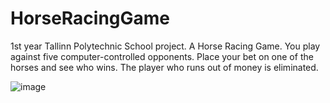 # HorseRacingGame

1st year Tallinn Polytechnic School project. A Horse Racing Game. 
You play against five computer-controlled opponents.
Place your bet on one of the horses and see who wins.
The player who runs out of money is eliminated.

![image](https://github.com/makask/HorseRacingGame/assets/16080688/81758b7b-6c79-4b09-ac4b-3df1f274a06c)



